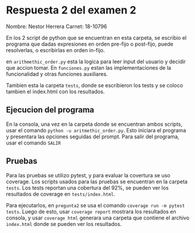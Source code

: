 # Respuesta 2 del examen 2

Nombre: Nestor Herrera
Carnet: 18-10796

En los 2 script de python que se encuentran en esta carpeta, se escribio el programa que dadas expresiones en orden pre-fijo o post-fijo, puede resolverlas, o escribirlas en orden in-fijo.

en `arithmethic_order.py` esta la logica para leer input del usuario y decidir que accion tomar. En `funciones.py` estan las implementaciones de la funcionalidad y otras funciones auxiliares.

Tambien esta la carpeta `tests`, donde se escribieron los tests y se coloco tambien el index.html con los resultados.

## Ejecucion del programa

En la consola, una vez en la carpeta donde se encuentran ambos scripts, usar el comando `python -u aritmethic_order.py`. Esto iniciara el programa y presentara las opciones seguidas del prompt. Para salir del programa, usar el comando `SALIR`

## Pruebas

Para las pruebas se utilizo pytest, y para evaluar la covertura se uso coverage. Los scripts usados para las pruebas se encuentran en la carpeta `tests`. Los tests reportan una cobertura del 92%, se pueden ver los resultados de coverage en `tests/index.html`.

Para ejecutarlos, en `pregunta2` se usa el comando `coverage run -m pytest tests`. Luego de esto, usar `coverage report` mostrara los resultados en consola, y usar `coverage html` generara una carpeta que contiene el archivo `index.html` donde se pueden ver los resultados.